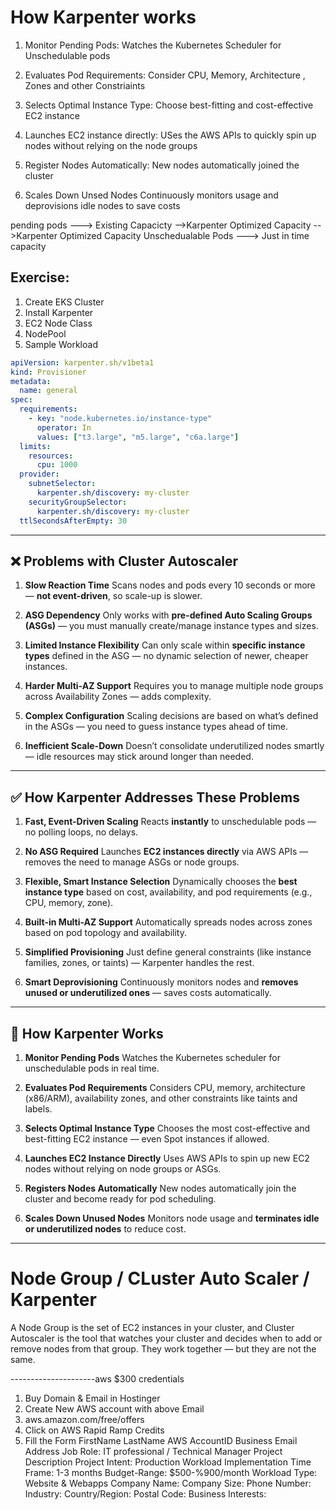 # How Karpenter works
1. Monitor Pending Pods:
Watches the Kubernetes Scheduler for Unschedulable pods

2. Evaluates Pod Requirements:
Consider CPU, Memory, Architecture , Zones and other Constriaints

3. Selects Optimal Instance Type:
Choose best-fitting and cost-effective EC2 instance

4. Launches EC2 instance directly:
USes the AWS APIs to quickly spin up nodes without relying on the node groups

5. Register Nodes Automatically:
New nodes automatically joined the cluster

6. Scales Down Unsed Nodes
Continuously monitors usage and deprovisions idle nodes to save costs


pending pods         --->       Existing Capacicty
                                                   -->Karpenter       Optimized Capacity
                                                   -->Karpenter       Optimized Capacity
Unschedualable Pods  --->    Just in time capacity  


Exercise:
---------
1. Create EKS Cluster
2. Install Karpenter
3. EC2 Node Class
4. NodePool
5. Sample Workload


```yaml
apiVersion: karpenter.sh/v1beta1
kind: Provisioner
metadata:
  name: general
spec:
  requirements:
    - key: "node.kubernetes.io/instance-type"
      operator: In
      values: ["t3.large", "m5.large", "c6a.large"]
  limits:
    resources:
      cpu: 1000
  provider:
    subnetSelector:
      karpenter.sh/discovery: my-cluster
    securityGroupSelector:
      karpenter.sh/discovery: my-cluster
  ttlSecondsAfterEmpty: 30
```

---

## ❌ Problems with Cluster Autoscaler

1. **Slow Reaction Time**
   Scans nodes and pods every 10 seconds or more — **not event-driven**, so scale-up is slower.

2. **ASG Dependency**
   Only works with **pre-defined Auto Scaling Groups (ASGs)** — you must manually create/manage instance types and sizes.

3. **Limited Instance Flexibility**
   Can only scale within **specific instance types** defined in the ASG — no dynamic selection of newer, cheaper instances.

4. **Harder Multi-AZ Support**
   Requires you to manage multiple node groups across Availability Zones — adds complexity.

5. **Complex Configuration**
   Scaling decisions are based on what’s defined in the ASGs — you need to guess instance types ahead of time.

6. **Inefficient Scale-Down**
   Doesn’t consolidate underutilized nodes smartly — idle resources may stick around longer than needed.

---

## ✅ How Karpenter Addresses These Problems

1. **Fast, Event-Driven Scaling**
   Reacts **instantly** to unschedulable pods — no polling loops, no delays.

2. **No ASG Required**
   Launches **EC2 instances directly** via AWS APIs — removes the need to manage ASGs or node groups.

3. **Flexible, Smart Instance Selection**
   Dynamically chooses the **best instance type** based on cost, availability, and pod requirements (e.g., CPU, memory, zone).

4. **Built-in Multi-AZ Support**
   Automatically spreads nodes across zones based on pod topology and availability.

5. **Simplified Provisioning**
   Just define general constraints (like instance families, zones, or taints) — Karpenter handles the rest.

6. **Smart Deprovisioning**
   Continuously monitors nodes and **removes unused or underutilized ones** — saves costs automatically.

---

## 🔁 How Karpenter Works

1. **Monitor Pending Pods**
   Watches the Kubernetes scheduler for unschedulable pods in real time.

2. **Evaluates Pod Requirements**
   Considers CPU, memory, architecture (x86/ARM), availability zones, and other constraints like taints and labels.

3. **Selects Optimal Instance Type**
   Chooses the most cost-effective and best-fitting EC2 instance — even Spot instances if allowed.

4. **Launches EC2 Instance Directly**
   Uses AWS APIs to spin up new EC2 nodes without relying on node groups or ASGs.

5. **Registers Nodes Automatically**
   New nodes automatically join the cluster and become ready for pod scheduling.

6. **Scales Down Unused Nodes**
   Monitors node usage and **terminates idle or underutilized nodes** to reduce cost.

---


# Node Group / CLuster Auto Scaler / Karpenter
A Node Group is the set of EC2 instances in your cluster, and Cluster Autoscaler is the tool that watches your cluster and decides when to add or remove nodes from that group.
They work together — but they are not the same.


---------------------aws $300 credentials
1. Buy Domain & Email in Hostinger
2. Create New AWS account with above Email
3. aws.amazon.com/free/offers
4. Click on AWS Rapid Ramp Credits
5. Fill the Form
   FirstName        LastName
   AWS AccountID
   Business Email Address
   Job Role: IT professional / Technical Manager
   Project Description
   Project Intent: Production Workload
   Implementation Time Frame: 1-3 months
   Budget-Range: $500-%900/month
   Workload Type: Website & Webapps
   Company Name:
   Company Size: 
   Phone Number:
   Industry:
   Country/Region:
   Postal Code:
   Business Interests:
